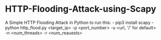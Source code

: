 # HTTP-Flooding-Attack-using-Scapy
A Simple HTTP Flooding Attack in Python 
to run this:
    - pip3 install scapy
    - python http_flood.py <target_ip> -p <port_number> -u <url, '/' for default> -n <num_threads> -r <num_reauests>


